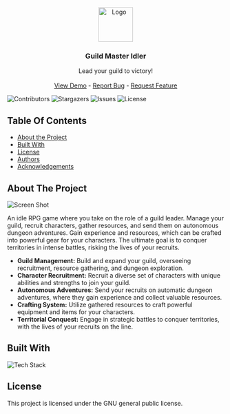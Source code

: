 <br/>
<p align="center">
  <a href="https://github.com/Trisogene/guild-master-idler">
    <img src="https://i.ibb.co/T04wtNM/86abc0c8972542a890f574175ddcc55a.png" alt="Logo" width="80" height="80">
  </a>

  <h3 align="center">Guild Master Idler</h3>

  <p align="center">
    Lead your guild to victory!
    <br/>
    <br/>
    <a href="https://github.com/Trisogene/guild-master-idler">View Demo</a> -
    <a href="https://github.com/Trisogene/guild-master-idler/issues">Report Bug</a> -
    <a href="https://github.com/Trisogene/guild-master-idler/issues">Request Feature</a>
  </p>
</p>

![Contributors](https://img.shields.io/github/contributors/Trisogene/guild-master-idler?color=dark-green) ![Stargazers](https://img.shields.io/github/stars/Trisogene/guild-master-idler?style=social) ![Issues](https://img.shields.io/github/issues/Trisogene/guild-master-idler) ![License](https://img.shields.io/github/license/Trisogene/guild-master-idler)

## Table Of Contents

- [About the Project](#about-the-project)
- [Built With](#built-with)
- [License](#license)
- [Authors](#authors)
- [Acknowledgements](#acknowledgements)

## About The Project

![Screen Shot](https://i.ibb.co/HhSBH9Y/gmi.png)

An idle RPG game where you take on the role of a guild leader. Manage your guild, recruit characters, gather resources, and send them on autonomous dungeon adventures. Gain experience and resources, which can be crafted into powerful gear for your characters. The ultimate goal is to conquer territories in intense battles, risking the lives of your recruits.

- **Guild Management:** Build and expand your guild, overseeing recruitment, resource gathering, and dungeon exploration.
- **Character Recruitment:** Recruit a diverse set of characters with unique abilities and strengths to join your guild.
- **Autonomous Adventures:** Send your recruits on automatic dungeon adventures, where they gain experience and collect valuable resources.
- **Crafting System:** Utilize gathered resources to craft powerful equipment and items for your characters.
- **Territorial Conquest:** Engage in strategic battles to conquer territories, with the lives of your recruits on the line.

## Built With

![Tech Stack](https://github-readme-tech-stack.vercel.app/api/cards?title=Tech+Stack&align=center&showBorder=false&lineCount=2&hideBg=true&hideTitle=true&line1=React%2CReact%2C2900ff%3BTypeScript%2CTypeScript%2C0300ff%3BVite%2CVite%2C001aff%3B&line2=FRAMER%2CFRAMER%2C00f6ff%3BREDUX%2CREDUX%2Cffffff%3BMUI%2CMUI%2Cffffff%3B)

## License

This project is licensed under the GNU general public license.
